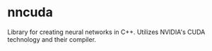 # nncuda
Library for creating neural networks in C++.
Utilizes NVIDIA's CUDA technology and their compiler.
